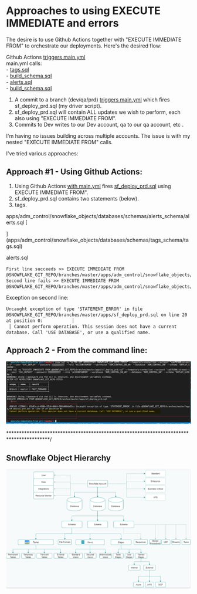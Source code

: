 # Approaches to using EXECUTE IMMEDIATE and errors

The desire is to use Github Actions together with "EXECUTE IMMEDIATE FROM" to orchestrate our deployments.  Here's the desired flow:

Github Actions [triggers main.yml](/.github/workflows/main.txt)  
    main.yml calls:  
        - [tags.sql](apps/adm_control/snowflake_objects/databases/schemas/tags_schema/tags.sql)  
            - [build_schema.sql](apps/build_schema.sql)  
        - [alerts.sql](apps/adm_control/snowflake_objects/databases/schemas/alerts_schema/alerts.sql)  
            - [build_schema.sql](apps/build_schema.sql)  

1) A commit to a branch (dev/qa/prd) [triggers main.yml](/.github/workflows/main.txt)  which fires sf_deploy_prd.sql (my driver script).
2) sf_deploy_prd.sql will contain ALL updates we wish to perform, each also using "EXECUTE IMMEDIATE FROM".
3) Commits to Dev writes to our Dev account, qa to our qa account, etc .

I'm having no issues building across multiple accounts. The issue is with my nested "EXECUTE IMMEDIATE FROM" calls. 

I've tried various approaches:

## Approach #1 - Using Github Actions:  

1) Using Github Actions [with main.yml](/.github/workflows/main.txt) fires [sf_deploy_prd.sql](apps/sf_deploy_prd.sql) using EXECUTE IMMEDIATE FROM".   
2) sf_deploy_prd.sql contains two statements (below).  
3) tags.



apps/adm_control/snowflake_objects/databases/schemas/alerts_schema/alerts.sql
[

    
](apps/adm_control/snowflake_objects/databases/schemas/tags_schema/tags.sql)

alerts.sql  
```
First line succeeds >> EXECUTE IMMEDIATE FROM @SNOWFLAKE_GIT_REPO/branches/master/apps/adm_control/snowflake_objects/databases/schemas/tags_schema/tags.sql;
Second line fails >> EXECUTE IMMEDIATE FROM @SNOWFLAKE_GIT_REPO/branches/master/apps/adm_control/snowflake_objects/databases/schemas/alerts_schema/alerts.sql; 
```
Exception on second line:  
```
Uncaught exception of type 'STATEMENT_ERROR' in file @SNOWFLAKE_GIT_REPO/branches/master/apps/sf_deploy_prd.sql on line 20 at position 0:           │
 │ Cannot perform operation. This session does not have a current database. Call 'USE DATABASE', or use a qualified name.    
```

## Approach 2 - From the command line:  

![alt text](image.png)

\****************************************************************************************/



## Snowflake Object Hierarchy
![Snowflake Object Hierarchy](./.images/snowflakeObjectHierarchy.png)

